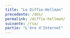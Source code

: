 ```yaml
---
title: "Le Diffie-Hellman"
precedente: /des/
permalink: /diffie-hellman/
suivante: /rsa/
partie: "L'ère d'Internet"
---
```

